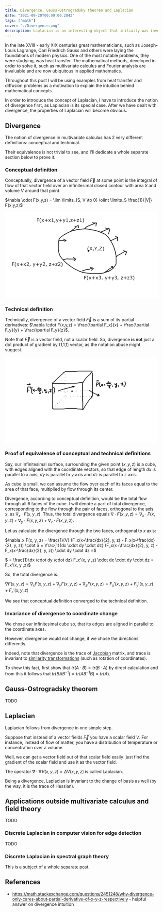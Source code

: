 ```yaml
---
title: Divergence, Gauss-Ostrogradsky theorem and Laplacian
date: "2021-09-20T00:00:00.284Z"
tags: ["math"]
cover: "./Divergence.png"
description: Laplacian is an interesting object that initially was invented in multivariate calculus and field theory, but its generalizations arise in multiple areas of applied mathematics, from computer vision to spectral graph theory and from differential geometry to homologies. In this post I am going to explain the intuition behind Laplacian, which requires the introduction of the notion of divergence first. I'll also touch the famous Gauss-Ostrogradsky theorem. 
---
```


In the late XVIII - early XIX centuries great mathematicians, such as Joseph-Louis Lagrange, Carl Friedrich Gauss and others
were laying the foundations of modern physics. One of the most notable problems, they were studying, was heat transfer.
The mathematical methods, developed in order to solve it, such as multivariate calculus and Fourier analysis are invaluable
and are now ubiquitous in applied mathematics.

Throughout this post I will be using examples from heat transfer and diffusion problems as a motivation to 
explain the intuition behind mathematical concepts.

In order to introduce the concept of Laplacian, I have to introduce the notion of divergence first, as Laplacian is its special case. After we have dealt with divergence, the properties of Laplacian will become obvious.

Divergence
----------

The notion of divergence in multivariate calculus has 2 very different definitions: conceptual and technical.

Their equivalence is not trivial to see, and I'll dedicate a whole separate section below to prove it.

### Conceptual definition

Conceptually, divergence of a vector field $\vec{F}$ at some point is the integral of flow of that vector field over an 
infinitesimal closed contour with area $S$ and volume $V$ around that point. 

$\nabla \cdot F(x,y,z) = \lim \limits_{S, V \to 0} \oiint \limits_S \frac{1}{|V|} F(x,y,z)$

![Contour integral](./contour_integral.png)

### Technical definition

Technically, divergence of a vector field $\vec{F}$ is a sum of its partial derivatives: $\nabla \cdot F(x,y,z) = \frac{\partial F_x}{x} + \frac{\partial F_y}{y} + \frac{\partial F_y}{z}$. 

Note that $\vec{F}$ is a vector field, not a scalar field. So, divergence **is not** just a dot product of gradient 
by (1,1,1) vector, as the notation abuse might suggest.

![Infinitesimal cube](./Infinitesimal_cube.png)

### Proof of equivalence of conceptual and technical definitions

Say, our infinitesimal surface, surrounding the given point $(x,y,z)$ is a cube, with edges aligned with the coordinate 
vectors, so that edge of length $dx$ is parallel to $x$ axis, $dy$ is parallel to $y$ axis and $dz$ is parallel to $z$ axis.

As cube is small, we can assume the flow over each of its faces equal to the area of that face, multiplied by flow through
its center.

Divergence, according to conceptual definition, would be the total flow through all 6 faces of the cube. I will 
denote a part of total divergence, corresponding to the flow through the pair of faces, orthogonal to the axis $x$, as $\nabla_x \cdot F(x,y,z)$. 
Thus, the total divergence equals $\nabla \cdot F(x,y,z) = \nabla_x \cdot F(x,y,z) + \nabla_y \cdot F(x,y,z) + \nabla_z \cdot F(x,y,z)$.

Let us calculate the divergence through the two faces, orthogonal to $x$ axis: 

$\nabla_x F(x, y, z) = \frac{1}{V} (F_x(x+\frac{dx}{2}, y, z) - F_x(x-\frac{dx}{2}, y, z)) \cdot S = \frac{1}{dx \cdot dy \cdot dz} (F_x(x+\frac{dx}{2}, y, z) - F_x(x-\frac{dx}{2}, y, z)) \cdot dy \cdot dz =$

$ = \frac{1}{dx \cdot dy \cdot dz} F_x'(x, y ,z) \cdot dx \cdot dy \cdot dz = F_x'(x, y ,z)$

So, the total divergence is:

$\nabla F(x, y, z) = \nabla_x F(x, y, z) + \nabla_y F(x, y, z) + \nabla_z F(x, y, z) = F_x'(x, y ,z) + F_y'(x, y ,z) + F_z'(x, y ,z)$

We see that conceptual definition converged to the technical definition.

### Invariance of divergence to coordinate change

We chose our infinitesimal cube so, that its edges are aligned in parallel to the coordinate axes.

However, divergence would not change, if we chose the directions differently. 

Indeed, note that divergence is the trace of [Jacobian](https://en.wikipedia.org/wiki/Jacobian_matrix_and_determinant) matrix, and trace is invariant to [similarity transformations](https://en.wikipedia.org/wiki/Similarity_transformation) (such as rotation of coordinates). 

To show this fact, first show that $tr(A \cdot B) = tr(B \cdot A)$ by direct calculation and from this it follows that $tr(B A B^{-1}) = tr(A B^{-1} B) = tr(A)$.

Gauss-Ostrogradsky theorem
--------------------------

TODO

Laplacian
---------

Laplacian follows from divergence in one simple step.

Suppose that instead of a vector fields $\vec{F}$ you have a scalar field $V$. For instance, instead of flow of matter,
you have a distribution of temperature or concentration over a volume.

Well, we can get a vector field out of that scalar field easily: just find the gradient of the scalar field and use it
as the vector field.

The operator $\nabla \cdot \nabla V(x,y,z) = \Delta V(x,y,z)$ is called Laplacian.

Being a divergence, Laplacian is invariant to the change of basis as well (by the way, it is the trace of Hessian).


Applications outside multivariate calculus and field theory
-----------------------------------------------------------

TODO

### Discrete Laplacian in computer vision for edge detection

TODO

### Discrete Laplacian in spectral graph theory

This is a subject of a [whole separate post](/2021-09-02-1).


References
----------
 - https://math.stackexchange.com/questions/2451248/why-divergence-only-cares-about-partial-derivative-of-x-y-z-respectively - helpful answer on divergence intuition